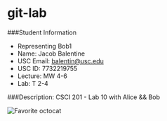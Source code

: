 git-lab
=======

###Student Information
  + Representing Bob1
  + Name: Jacob Balentine
  + USC Email: balentin@usc.edu
  + USC ID: 7732219755
  + Lecture: MW 4-6
  + Lab: T 2-4

###Description: CSCI 201 - Lab 10 with Alice &amp;&amp; Bob

![Favorite octocat](http://octodex.github.com/images/daftpunktocat-thomas.gif)
